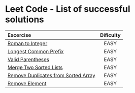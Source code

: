 # Leet Code - List of successful solutions

| Excercise                                                                                                               | Dificulty |
|:------------------------------------------------------------------------------------------------------------------------|:---------:|
|[Roman to Integer](https://leetcode.com/problems/roman-to-integer/)                                                      | EASY      |
|[Longest Common Prefix](https://leetcode.com/problems/longest-common-prefix/)                                            | EASY      |
|[Valid Parentheses](https://leetcode.com/problems/valid-parentheses/)                                                    | EASY      |
|[Merge Two Sorted Lists](https://leetcode.com/problems/merge-two-sorted-lists/)                                          | EASY      |
|[Remove Duplicates from Sorted Array](https://leetcode.com/problems/remove-duplicates-from-sorted-array/)                | EASY      |
|[Remove Element](https://leetcode.com/problems/remove-element/)                                                          | EASY      |